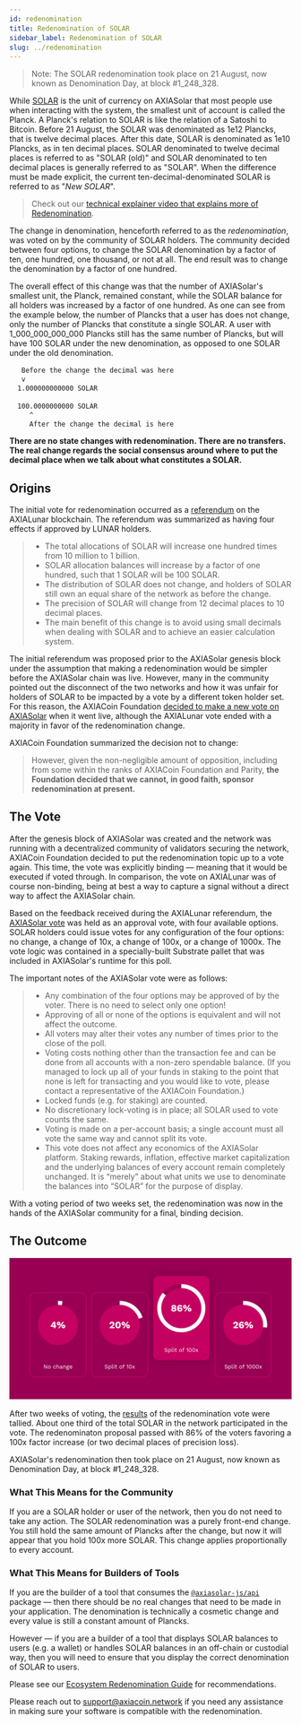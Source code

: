 ```yaml
---
id: redenomination
title: Redenomination of SOLAR
sidebar_label: Redenomination of SOLAR
slug: ../redenomination
---
```


> Note: The SOLAR redenomination took place on 21 August, now known as Denomination Day, at block
> #1_248_328.

While [SOLAR](../learn/learn-SOLAR.md) is the unit of currency on AXIASolar that most people use when interacting
with the system, the smallest unit of account is called the Planck. A Planck's relation to SOLAR is
like the relation of a Satoshi to Bitcoin. Before 21 August, the SOLAR was denominated as 1e12
Plancks, that is twelve decimal places. After this date, SOLAR is denominated as 1e10 Plancks, as in
ten decimal places. SOLAR denominated to twelve decimal places is referred to as "SOLAR (old)" and SOLAR
denominated to ten decimal places is generally referred to as "SOLAR". When the difference must be
made explicit, the current ten-decimal-denominated SOLAR is referred to as "_New SOLAR_".

> Check out our
> [technical explainer video that explains more of Redenomination](https://www.youtube.com/watch?v=xXIcnBV4uUE&list=PLOyWqupZ-WGuAuS00rK-pebTMAOxW41W8&index=22&ab_channel=AXIASolar).

The change in denomination, henceforth referred to as the _redenomination_, was voted on by the
community of SOLAR holders. The community decided between four options, to change the SOLAR denomination
by a factor of ten, one hundred, one thousand, or not at all. The end result was to change the
denomination by a factor of one hundred.

The overall effect of this change was that the number of AXIASolar's smallest unit, the Planck,
remained constant, while the SOLAR balance for all holders was increased by a factor of one hundred.
As one can see from the example below, the number of Plancks that a user has does not change, only
the number of Plancks that constitute a single SOLAR. A user with 1_000_000_000_000 Plancks still has
the same number of Plancks, but will have 100 SOLAR under the new denomination, as opposed to one SOLAR
under the old denomination.

```
   Before the change the decimal was here
   v
  1.000000000000 SOLAR

  100.0000000000 SOLAR
     ^
     After the change the decimal is here
```

**There are no state changes with redenomination. There are no transfers. The real change regards
the social consensus around where to put the decimal place when we talk about what constitutes a
SOLAR.**

## Origins

The initial vote for redenomination occurred as a [referendum][referendum 52] on the AXIALunar
blockchain. The referendum was summarized as having four effects if approved by LUNAR holders.

> - The total allocations of SOLAR will increase one hundred times from 10 million to 1 billion.
> - SOLAR allocation balances will increase by a factor of one hundred, such that 1 SOLAR will be 100
>   SOLAR.
> - The distribution of SOLAR does not change, and holders of SOLAR still own an equal share of the
>   network as before the change.
> - The precision of SOLAR will change from 12 decimal places to 10 decimal places.
> - The main benefit of this change is to avoid using small decimals when dealing with SOLAR and to
>   achieve an easier calculation system.

The initial referendum was proposed prior to the AXIASolar genesis block under the assumption that
making a redenomination would be simpler before the AXIASolar chain was live. However, many in the
community pointed out the disconnect of the two networks and how it was unfair for holders of SOLAR to
be impacted by a vote by a different token holder set. For this reason, the AXIACoin Foundation [decided
to make a new vote on AXIASolar][blog 1] when it went live, although the AXIALunar vote ended with a
majority in favor of the redenomination change.

AXIACoin Foundation summarized the decision not to change:

> However, given the non-negligible amount of opposition, including from some within the ranks of
> AXIACoin Foundation and Parity, **the Foundation decided that we cannot, in good faith, sponsor
> redenomination at present.**

## The Vote

After the genesis block of AXIASolar was created and the network was running with a decentralized
community of validators securing the network, AXIACoin Foundation decided to put the redenomination
topic up to a vote again. This time, the vote was explicitly binding &mdash; meaning that it would
be executed if voted through. In comparison, the vote on AXIALunar was of course non-binding, being at
best a way to capture a signal without a direct way to affect the AXIASolar chain.

Based on the feedback received during the AXIALunar referendum, the [AXIASolar vote][blog 2] was held as
an approval vote, with four available options. SOLAR holders could issue votes for any configuration
of the four options: no change, a change of 10x, a change of 100x, or a change of 1000x. The vote
logic was contained in a specially-built Substrate pallet that was included in AXIASolar's runtime
for this poll.

The important notes of the AXIASolar vote were as follows:

> - Any combination of the four options may be approved of by the voter. There is no need to select
>   only one option!
> - Approving of all or none of the options is equivalent and will not affect the outcome.
> - All voters may alter their votes any number of times prior to the close of the poll.
> - Voting costs nothing other than the transaction fee and can be done from all accounts with a
>   non-zero spendable balance. (If you managed to lock up all of your funds in staking to the point
>   that none is left for transacting and you would like to vote, please contact a representative of
>   the AXIACoin Foundation.)
> - Locked funds (e.g. for staking) are counted.
> - No discretionary lock-voting is in place; all SOLAR used to vote counts the same.
> - Voting is made on a per-account basis; a single account must all vote the same way and cannot
>   split its vote.
> - This vote does not affect any economics of the AXIASolar platform. Staking rewards, inflation,
>   effective market capitalization and the underlying balances of every account remain completely
>   unchanged. It is “merely” about what units we use to denominate the balances into “SOLAR” for the
>   purpose of display.

With a voting period of two weeks set, the redenomination was now in the hands of the AXIASolar
community for a final, binding decision.

## The Outcome

![redenomination](../assets/redenomination.png)

After two weeks of voting, the [results][blog 3] of the redenomination vote were tallied. About one
third of the total SOLAR in the network participated in the vote. The redenominaton proposal passed
with 86% of the voters favoring a 100x factor increase (or two decimal places of precision loss).

AXIASolar's redenomination then took place on 21 August, now known as Denomination Day, at block
#1_248_328.

### What This Means for the Community

If you are a SOLAR holder or user of the network, then you do not need to take any action. The SOLAR
redenomination was a purely front-end change. You still hold the same amount of Plancks after the
change, but now it will appear that you hold 100x more SOLAR. This change applies proportionally to
every account.

### What This Means for Builders of Tools

If you are the builder of a tool that consumes the
[`@axiasolar-js/api`](https://yarnpkg.com/package/@axiasolar-js/api) package &mdash; then there should be no
real changes that need to be made in your application. The denomination is technically a cosmetic
change and every value is still a constant amount of Plancks.

However &mdash; if you are a builder of a tool that displays SOLAR balances to users (e.g. a wallet)
or handles SOLAR balances in an off-chain or custodial way, then you will need to ensure that you
display the correct denomination of SOLAR to users.

Please see our [Ecosystem Redenomination Guide][ecosystem guide] for recommendations.

Please reach out to [support@axiacoin.network](mailto:support@axiacoin.network) if you need any
assistance in making sure your software is compatible with the redenomination.

[referendum 52]: https://axialunar.polkassembly.io/referendum/52
[blog 1]: https://axiacoin.network/results-of-dot-redenomination-referendum/
[blog 2]: https://axiacoin.network/the-first-axiasolar-vote/
[blog 3]: https://axiacoin.network/the-results-are-in/
[ecosystem guide]: https://docs.google.com/document/d/1yAzoDh99PgR_7dYAKTWLMVu2Fy5Ga-J6t9lof4f4JUw/edit#
